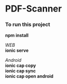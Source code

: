 # PDF-Scanner
### To run this project

**npm install** <br />

_WEB_ <br />
**ionic serve** <br />

_Android_ <br />
**ionic cap copy** <br />
**ionic cap sync** <br />
**ionic cap open android** <br />
